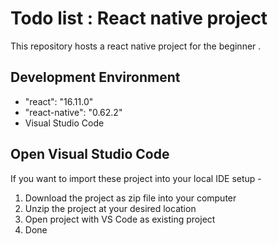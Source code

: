 # Todo list : React native project

This repository hosts a react native project for the beginner .

## Development Environment

* "react": "16.11.0"
* "react-native": "0.62.2"
* Visual Studio Code 

## Open Visual Studio Code 

If you want to import these project into your local IDE setup - 

1. Download the project as zip file into your computer
2. Unzip the project at your desired location
3. Open project with VS Code as existing project
4. Done